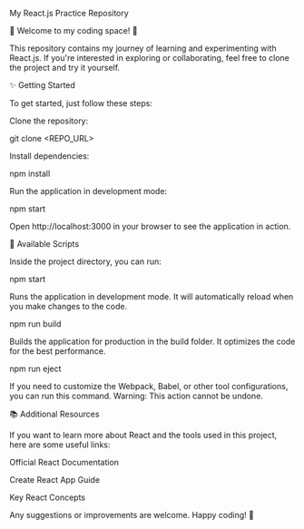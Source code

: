 My React.js Practice Repository

🌟 Welcome to my coding space! 🌟

This repository contains my journey of learning and experimenting with React.js. If you're interested in exploring or collaborating, feel free to clone the project and try it yourself.

✨ Getting Started

To get started, just follow these steps:

Clone the repository:

git clone <REPO_URL>

Install dependencies:

npm install

Run the application in development mode:

npm start

Open http://localhost:3000 in your browser to see the application in action.

🚀 Available Scripts

Inside the project directory, you can run:

npm start

Runs the application in development mode. It will automatically reload when you make changes to the code.

npm run build

Builds the application for production in the build folder. It optimizes the code for the best performance.

npm run eject

If you need to customize the Webpack, Babel, or other tool configurations, you can run this command. Warning: This action cannot be undone.

📚 Additional Resources

If you want to learn more about React and the tools used in this project, here are some useful links:

Official React Documentation

Create React App Guide

Key React Concepts

Any suggestions or improvements are welcome. Happy coding! 🚀

